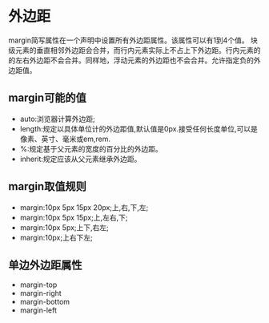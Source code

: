 ﻿# 外边距
margin简写属性在一个声明中设置所有外边距属性。该属性可以有1到4个值。
块级元素的垂直相邻外边距会合并，而行内元素实际上不占上下外边距。行内元素的的左右外边距不会合并。同样地，浮动元素的外边距也不会合并。允许指定负的外边距值。
## margin可能的值
* auto:浏览器计算外边距;
* length:规定以具体单位计的外边距值,默认值是0px.接受任何长度单位,可以是像素、英寸、毫米或em,rem.
* %:规定基于父元素的宽度的百分比的外边距。
* inherit:规定应该从父元素继承外边距。
## margin取值规则
* margin:10px 5px 15px 20px;上,右,下,左;
* margin:10px 5px 15px;上,左右,下;
* margin:10px 5px;上下,右左;
* margin:10px;上右下左;
## 单边外边距属性
* margin-top
* margin-right
* margin-bottom
* margin-left

